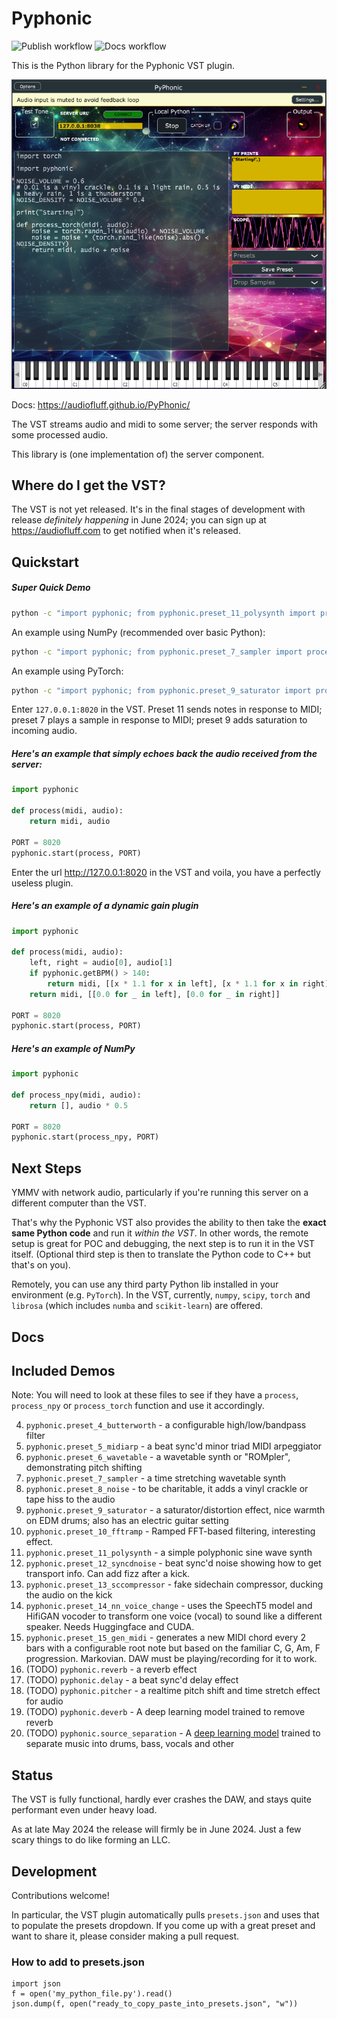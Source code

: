 # Pyphonic

![Publish workflow](https://github.com/AudioFluff/PyPhonic/actions/workflows/python-publish.yml/badge.svg) ![Docs workflow](https://github.com/AudioFluff/PyPhonic/actions/workflows/pages-publish.yml/badge.svg) 

This is the Python library for the Pyphonic VST plugin.

![Plugin screenshot](docs/plugin_standalone.png)

Docs: https://audiofluff.github.io/PyPhonic/

The VST streams audio and midi to some server; the server responds with some processed audio.

This library is (one implementation of) the server component.

## Where do I get the VST?

The VST is not yet released. It's in the final stages of development with release _definitely happening_ in June 2024; you can sign up at https://audiofluff.com to get notified when it's released.

## Quickstart

##### Super Quick Demo

```bash
python -c "import pyphonic; from pyphonic.preset_11_polysynth import process;  pyphonic.start(process, 8020)"
```

An example using NumPy (recommended over basic Python):

```bash
python -c "import pyphonic; from pyphonic.preset_7_sampler import process_npy;  pyphonic.start(process_npy, 8020)"
```

An example using PyTorch:

```bash
python -c "import pyphonic; from pyphonic.preset_9_saturator import process_torch;  pyphonic.start(process_torch, 8020)"

```

Enter `127.0.0.1:8020` in the VST. Preset 11 sends notes in response to MIDI; preset 7 plays a sample in response to MIDI; preset 9 adds saturation to incoming audio.

##### Here's an example that simply echoes back the audio received from the server:

```python
import pyphonic

def process(midi, audio):
    return midi, audio

PORT = 8020
pyphonic.start(process, PORT)
```

Enter the url http://127.0.0.1:8020 in the VST and voila, you have a perfectly useless plugin.

##### Here's an example of a dynamic gain plugin

```python
import pyphonic

def process(midi, audio):
    left, right = audio[0], audio[1]
    if pyphonic.getBPM() > 140:
        return midi, [[x * 1.1 for x in left], [x * 1.1 for x in right]]
    return midi, [[0.0 for _ in left], [0.0 for _ in right]]

PORT = 8020
pyphonic.start(process, PORT)
```

##### Here's an example of NumPy

```python
import pyphonic

def process_npy(midi, audio):
    return [], audio * 0.5

PORT = 8020
pyphonic.start(process_npy, PORT)
```

## Next Steps

YMMV with network audio, particularly if you're running this server on a different computer than the VST.

That's why the Pyphonic VST also provides the ability to then take the **exact same Python code** and run it _within the VST_. In other words, the remote setup is great for POC and debugging, the next step is to run it in the VST itself. (Optional third step is then to translate the Python code to C++ but that's on you).

Remotely, you can use any third party Python lib installed in your environment (e.g. `PyTorch`). In the VST, currently, `numpy`, `scipy`, `torch` and `librosa` (which includes `numba` and `scikit-learn`) are offered.

## Docs

## Included Demos

Note: You will need to look at these files to see if they have a `process`, `process_npy` or `process_torch` function and use it accordingly.

4. `pyphonic.preset_4_butterworth` - a configurable high/low/bandpass filter
5. `pyphonic.preset_5_midiarp` - a beat sync'd minor triad MIDI arpeggiator
6. `pyphonic.preset_6_wavetable` - a wavetable synth or "ROMpler", demonstrating pitch shifting
7. `pyphonic.preset_7_sampler` - a time stretching wavetable synth
8. `pyphonic.preset_8_noise` - to be charitable, it adds a vinyl crackle or tape hiss to the audio
9. `pyphonic.preset_9_saturator` - a saturator/distortion effect, nice warmth on EDM drums; also has an electric guitar setting
10. `pyphonic.preset_10_fftramp` - Ramped FFT-based filtering, interesting effect.
11. `pyphonic.preset_11_polysynth` - a simple polyphonic sine wave synth
12. `pyphonic.preset_12_syncdnoise` - beat sync'd noise showing how to get transport info. Can add fizz after a kick.
13. `pyphonic.preset_13_sccompressor` - fake sidechain compressor, ducking the audio on the kick
14. `pyphonic.preset_14_nn_voice_change` - uses the SpeechT5 model and HifiGAN vocoder to transform one voice (vocal) to sound like a different speaker. Needs Huggingface and CUDA.
15. `pyphonic.preset_15_gen_midi` - generates a new MIDI chord every 2 bars with a configurable root note but based on the familiar C, G, Am, F progression. Markovian. DAW must be playing/recording for it to work.
16. (TODO) `pyphonic.reverb` - a reverb effect
17. (TODO) `pyphonic.delay` - a beat sync'd delay effect
18. (TODO) `pyphonic.pitcher` - a realtime pitch shift and time stretch effect for audio
19. (TODO) `pyphonic.deverb` - A deep learning model trained to remove reverb
20. (TODO) `pyphonic.source_separation` - A [deep learning model](https://pytorch.org/audio/stable/tutorials/hybrid_demucs_tutorial.html#sphx-glr-tutorials-hybrid-demucs-tutorial-py) trained to separate music into drums, bass, vocals and other

## Status

The VST is fully functional, hardly ever crashes the DAW, and stays quite performant even under heavy load.

As at late May 2024 the release will firmly be in June 2024. Just a few scary things to do like forming an LLC.

## Development

Contributions welcome!

In particular, the VST plugin automatically pulls `presets.json` and uses that to populate the presets dropdown. If you come up with a great preset and want to share it, please consider making a pull request.

### How to add to presets.json

```
import json
f = open('my_python_file.py').read()
json.dump(f, open("ready_to_copy_paste_into_presets.json", "w"))
```